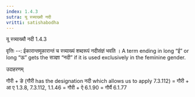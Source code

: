 ```yaml
---
index: 1.4.3
sutra: यू स्त्र्याख्यौ नदी
vritti: satishabodha
---
```



 यू स्त्र्याख्यौ नदी 1.4.3 


वृत्तिः --: ईकारान्तमूकारान्तं च स्त्र्याख्यं शब्दरूपं नदीसंज्ञं भवति । A term ending in long “ई” or long “ऊ” gets the सञ्ज्ञा “नदी” if it is used exclusively in the feminine gender. 


उदाहरणम् 


गौरी + ङे (गौरी has the designation नदी which allows us to apply 7.3.112) = गौरी + आ ए 1.3.8, 7.3.112, 1.1.46 = गौरी + ऐ 6.1.90 = गौर्यै 6.1.77 



